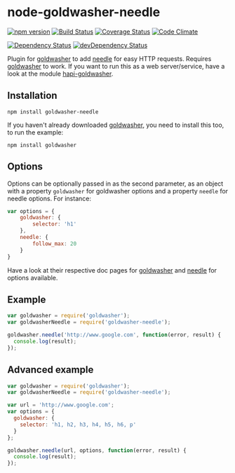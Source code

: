 # node-goldwasher-needle
[![npm version](http://img.shields.io/npm/v/goldwasher-needle.svg)](https://www.npmjs.org/package/goldwasher-needle)
[![Build Status](http://img.shields.io/travis/alexlangberg/node-goldwasher-needle.svg)](https://travis-ci.org/alexlangberg/node-goldwasher-needle)
[![Coverage Status](http://img.shields.io/coveralls/alexlangberg/node-goldwasher-needle.svg)](https://coveralls.io/r/alexlangberg/node-goldwasher-needle?branch=master)
[![Code Climate](http://img.shields.io/codeclimate/github/alexlangberg/node-goldwasher-needle.svg)](https://codeclimate.com/github/alexlangberg/node-goldwasher-needle)

[![Dependency Status](https://david-dm.org/alexlangberg/node-goldwasher-needle.svg)](https://david-dm.org/alexlangberg/node-goldwasher-needle)
[![devDependency Status](https://david-dm.org/alexlangberg/node-goldwasher-needle/dev-status.svg)](https://david-dm.org/alexlangberg/node-goldwasher-needle#info=devDependencies)

Plugin for [goldwasher](https://www.npmjs.org/package/goldwasher) to add [needle](https://www.npmjs.org/package/needle) for easy HTTP requests. Requires [goldwasher](https://www.npmjs.org/package/goldwasher) to work. If you want to run this as a web server/service, have a look at the module [hapi-goldwasher](https://www.npmjs.com/package/hapi-goldwasher).

## Installation
```
npm install goldwasher-needle
```
If you haven't already downloaded [goldwasher](https://www.npmjs.org/package/goldwasher), you need to install this too, to run the example:
```
npm install goldwasher
```

## Options
Options can be optionally passed in as the second parameter, as an object with a property ```goldwasher``` for goldwasher options and a property ```needle``` for needle options. For instance:

```javascript
var options = {
    goldwasher: {
        selector: 'h1'
    },
    needle: {
        follow_max: 20
    }
}
```

Have a look at their respective doc pages for [goldwasher](https://www.npmjs.org/package/goldwasher) and [needle](https://www.npmjs.org/package/needle) for options available.

## Example
```javascript
var goldwasher = require('goldwasher');
var goldwasherNeedle = require('goldwasher-needle');

goldwasher.needle('http://www.google.com', function(error, result) {
  console.log(result);
});
```

## Advanced example
```javascript
var goldwasher = require('goldwasher');
var goldwasherNeedle = require('goldwasher-needle');

var url = 'http://www.google.com';
var options = {
  goldwasher: {
    selector: 'h1, h2, h3, h4, h5, h6, p'
  }
};

goldwasher.needle(url, options, function(error, result) {
  console.log(result);
});
```